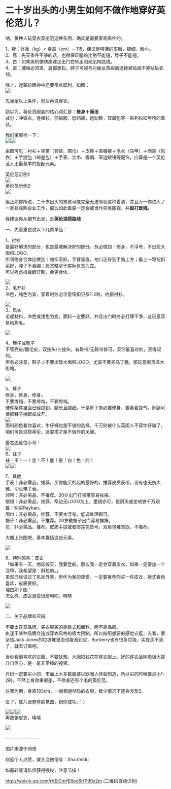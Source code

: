 # 二十岁出头的小男生如何不做作地穿好英伦范儿？

呐，黄种人玩穿衣英伦范这种东西，确实是需要客观条件的。  

1、瘦：体重（kg）< 身高（cm）－115，保证足够薄的皮脂，腿细，脸小。  
2、高：先天条件不够的话，也得保证腿的比例不能短，脖子不能短。  
3、白：如果黑的像块炭建议出门右转走阳光肌肉路线。  
4、直：腰板必须直，肩部放松，脖子可视与对面女孩距离选择紧贴或不紧贴后衣领。  

除上，迷蒙的眼神中还要带点犀利，如图：  
![](https://pic3.zhimg.com/287b6c5413b94f4d9903ef85456b1d1a_b.jpg)  

先满足以上条件，然后再说穿衣。  

窃以为，英伦范服装的核心词汇是：**修身＋简洁**  
减分：冲锋衣，连帽衫，羽绒服，低裆裤，运动鞋，双肩包等一系列松松垮垮的着装。  

我们来解析一下：  
![](https://pic2.zhimg.com/96341dcb5392fb3231dff13a52e0c7c5_b.jpg)![](https://pic1.zhimg.com/d75b654ca9cf83973075e4042ca990f4_b.jpg)  

由图可见：衬衫＋领带（领结、围巾）＋皮鞋＋直桶裤＋毛衣（马甲）＋西装（风衣）＋手提包（邮差包）＋手表、丝巾、香烟、窄边眼镜等配饰，应算是一个英伦范人士最基本的搭配元素。  

英伦范示例1:  
![](https://pic1.zhimg.com/76812870f61e642ee944fcf981c7327c_b.jpg)  
英伦范示例2:  
![](https://pic4.zhimg.com/d51985815c3532cbb5f4c4afcdc7aabb_b.jpg)  

但正如你所说，二十岁出头的男孩可能完全无法驾驭这种着装，并且万一你进入了一家互联网企业工作，那么如此着装一定会被当作异类围观，并**殴打致残。**  

我建议你从细节出发，走**英伦混搭路线**：  

一、先着重说说以下几款单品：  

1、衬衫  
是最好解决的部分，也是最难解决好的部分。务必做到：修身，不浮夸，不出现大面积LOGO。  
所谓修身合体应做到：袖扣系好，手臂垂直，袖口正好到手腕上方；最上一颗钮扣系好，脖子不紧绷；肩宽略窄于实际肩宽为宜。  
可以考虑找裁缝订制，会更合体。  

![](https://pic4.zhimg.com/d7cee384efbc8f408d28279494aa4cef_b.jpg)  
2、毛开衫  
冷色，纯色为宜，穿着时务必注意钮扣只系1-2粒，内搭衬衫。  

![](https://pic1.zhimg.com/ce6a75e11b09931776f11d5e1967bab8_b.jpg)  
3、风衣  
毛呢材料，冷色或浅色为宜，面料一定要好，并且出门时务必打理干净，这玩意容易粘狗毛。  

![](https://pic3.zhimg.com/30aa943f5ab7d5c12abff38afe7ac422_b.jpg)  

4、鞋子或靴子  
不管亮皮/翻毛皮，双接头/三接头，有鞋带/无鞋带皆可，买你最喜欢的，买得起的。  
但务必注意，鞋子上不要出现大面积LOGO，尤其不要买马丁靴，那玩意假货滥大街咯。  

![](https://pic3.zhimg.com/3ff78625818aac5386670ddb8aa9c1be_b.jpg)  

5、裤子  
修身，修身，修身。  
不要垮裆，不要垮裆，不要垮裆。  
硬件条件里面已经提到，腿长且腿细，于是裤子务必要修身，要看着提气。裤腿可根据鞋子挽起或放开。  
![](https://pic2.zhimg.com/c8739b58ff0c228020a5792a92e4193d_b.jpg)  
面料颜色看你喜欢，牛仔裤也是不错的选择。千万别被什么英国人不穿牛仔骗了，咱们可是混搭英伦，这混搭才是不做作的关键。  

看右边这位小哥：  
![](https://pic2.zhimg.com/f83df5476284b69ca0d4e414d11dde25_b.jpg)  
6、袜子  
袜！子！一！定！不！能！是！白！色！的！  
![](https://pic4.zhimg.com/4ac5c5d5e0a014ef13e96d4e6debe0bf_b.jpg)![](https://pic3.zhimg.com/1a9a1edda4ab6b9dd09be501059fd3ee_b.jpg)  

7、其他  
手表：非必需品，推荐。买你能买的起的最好的，推荐皮质表带，没有也无伤大雅，切忌电子表。  
领带：非必需品，不推荐。20岁出门打领带容易挨揍。  
眼镜：非必需品，推荐。窄边无LOGO为上。墨镜亦可，但阴天或坐地铁千万别戴！别买Rayban。  
围巾：非必需品，推荐。不要太浮夸，低调处理即可。  
帽子：非必需品，不推荐。20岁戴帽子出门容易挨揍。  
包：非必需品，推荐。皮质手提或者邮差包皆可，双肩包难驾驭，不推荐。  

大概上张图吧，基本囊括这些元素。  

![](https://pic4.zhimg.com/63d0ec93a6dbe9f72b0a783940b66faf_b.jpg)  

8、特别惊喜：皮衣  
「如果有一天，地球毁灭，我要登船，那么我一定会穿着皮衣。如果一定要加一个注释，我希望是：斜拉的。」  
虽然已经说过了风衣外套，但作为我的挚爱，一定要推荐你买一件皮衣，款式看你喜欢，皮质要好。  
理由如下图：  
怎么样，皮衣混搭很犀利吧，嘻嘻  

![](https://pic3.zhimg.com/8b0cfb7b65a9c3ffc342d3f7933bd0b2_b.jpg)  

二、关于品牌和尺码  

不要太在意品牌，买衣服买的是款式和面料，而不是品牌。  
执迷于某种品牌会造成穿衣风格的极大限制，所以按照想要的感觉去逛，去看，要坚信Jack Jones的垃圾堆里面也能淘到宝，Burberry也有很多垃圾，实在买不到了，就去订做吧。  

当你看到喜欢的衣服，不要犹豫，大胆把钱花在穿衣服上，好的穿衣品味能极大提升自信心，是一笔非常棒的投资。  

尺码一定要买小的，市面上大多数服装以欧洲人体型制造，所以买的时候要买小1-2码，不然上身效果很差，不修身还有个毛的英伦范。  

以我为例，身高183cm，一般都是M码的衣服，极少情况下还会涉及S。  

没了，放几张整体感觉图，祝你成功。：）  

![](https://pic3.zhimg.com/5fe6d4432da6761cead2d1aa91e97b12_b.jpg)![](https://pic2.zhimg.com/9cdd7b618716c0f17e06c10d201754b9_b.jpg)![](https://pic2.zhimg.com/f95ec3ddcaf91d43285431ff5d298c45_b.jpg)  
再放张皮衣，嘻嘻  

![](https://pic1.zhimg.com/6fee6bc2c7eba959d4a514a258020e44_b.jpg)  

－－－－－－－－  

图片来源于网络

欢迎个人点赞，或关注微信号：Shaofeidu

如需转载请私信获得授权，注意节操！

[<span>http://</span><span>weixin.qq.com/r/tEiGnrf</span><span>EReo6rfP99x2m</span><span></span>](http://weixin.qq.com/r/tEiGnrfEReo6rfP99x2m) (二维码自动识别)